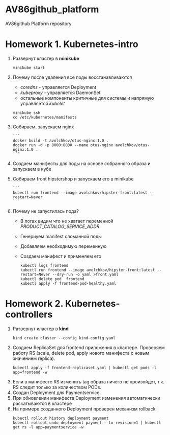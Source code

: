# AV86github_platform
AV86github Platform repository


Homework 1. Kubernetes-intro
============================

1. Развернут кластер в **minikube**
   ```
   minikube start
   ```
 1. Почему после удаления все поды восстанавливаются
    - *coredns* - управляется Deployment
 	 - *kubeproxy* - управляется DaemonSet
 	 - остальные компоненты критичные для системы и напрямую управляется *kubelet*
    
      ```
      minikube ssh
      cd /etc/kubernetes/manifests
      ```
 1. Собираем, запускаем nginx
    
 		```
 		docker build -t avolchkov/otus-nginx:1.0 .
 		docker run -d -p 8000:8000 --name otus-nginx avolchkov/otus-nginx:1.0 .
 		```
 1. Создаем манифесты для поды на основе собранного образа и запускаем в кубе
 1. Собираем front hipstershop и запускаем его в minikube
    
 		```
 		kubectl run frontend --image avolchkov/hipster-front:latest --restart=Never
 		```
 1. Почему не запустилась пода?
    - В логах видим что не хватает переменной *PRODUCT_CATALOG_SERVICE_ADDR*
 	 - Генериуем manifest сломанной поды
 	 - Добавляем необходимую переменную
 	 - Создаем манифест и применяем его
    
 		```
 		kubectl logs frontend
 		kubectl run frontend --image avolchkov/hipster-front:latest --restart=Never --dry-run -o yaml >front.yaml
 		kubectl delete pod  frontend
 		kubectl apply -f frontend-pod-healthy.yaml

 		```


Homework 2. Kubernetes-controllers
==================================
1. Развернут кластер в **kind**
   ```
   kind create cluster --config kind-config.yaml
   ```
1. Создаем ReplicaSet для frontend приложения в кластере. Проверяем работу RS (scale, delete pod, apply нового манифеста с новым значением replica).
   ```
   kubectl apply -f frontend-replicaset.yaml | kubectl get pods -l app=frontend -w
   ```
1. Если в манифесте RS изменить tag образа ничего не произойдет, т.к. RS следит только за количеством PODs.
1. Создан Deployment для Paymentservice.
1. При обновлении манифеста Deployment изменения автоматически раскатываются в кластере
1. На примере созданного Deployment проверен механизм rollback
   ```
   kubectl rollout history deployment payment
   kubectl rollout undo deployment payment --to-revision=1 | kubectl get rs -l app=paymentservice -w
   ```